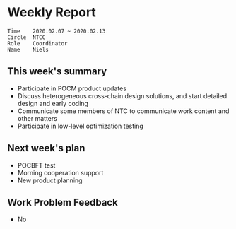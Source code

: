 # Weekly Report 
```
Time	2020.02.07 ~ 2020.02.13
Circle	NTCC
Role	Coordinator
Name	Niels
```
## This week's summary 
- Participate in POCM product updates
- Discuss heterogeneous cross-chain design solutions, and start detailed design and early coding
- Communicate some members of NTC to communicate work content and other matters
- Participate in low-level optimization testing
## Next week's plan
- POCBFT test 
- Morning cooperation support
- New product planning
## Work Problem Feedback
- No

